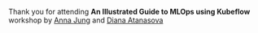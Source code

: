 Thank you for attending **An Illustrated Guide to MLOps using Kubeflow** workshop
 by [Anna Jung](https://github.com/annajung) and [Diana Atanasova](https://github.com/difince)
